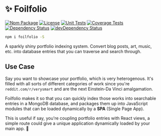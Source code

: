 # ✨ Foilfolio

[![Npm Package][npm-img]][npm-url]
[![License][license-img]][license-url]
[![Unit Tests][travis-img]][travis-url]
[![Coverage Tests][codecov-img]][codecov-url]
[![Dependency Status][david-img]][david-url]
[![devDependency Status][david-dev-img]][david-dev-url]

```bash
npm i foilfolio -S
```
A sparkly shiny portfolio indexing system. Convert blog posts, art, music, etc. into database entries that you can traverse and search through.

## Use Case

Say you want to showcase your portfolio, which is very heterogenous. It's filled with all sorts of different categories of work since you're `reddit.com/r/verysmart` and are the next Einstein-Da Vinci amalgamation.

Foilfolio makes it so that you can quickly index those works into searchable entries in a MongoDB database, and packages them up into JavaScript modules that can be loaded dynamically by a **SPA** (Single Page App).

This is useful if say, you're coupling portfolio entries with React views, a simple route could give a unique application dynamically loaded by your main app. 🤯

[cover-img]: docs/assets/logo.png
[cover-url]: https://hyperfuse.github.io/foilfolio
[license-img]: http://img.shields.io/:license-mit-blue.svg?style=flat-square
[license-url]: https://opensource.org/licenses/MIT
[david-url]: https://david-dm.org/hyperfuse/foilfolio?path=packages/foilfolio
[david-img]: https://david-dm.org/hyperfuse/foilfolio.svg?path=packages/foilfolio&style=flat-square
[david-dev-url]: https://david-dm.org/hyperfuse/foilfolio?path=packages/foilfolio#info=devDependencies
[david-dev-img]: https://david-dm.org/hyperfuse/foilfolio/dev-status.svg?path=packages/foilfolio&style=flat-square
[travis-img]: https://img.shields.io/travis/hyperfuse/foilfolio.svg?style=flat-square
[travis-url]:https://travis-ci.org/hyperfuse/foilfolio
[codecov-img]:https://img.shields.io/codecov/c/github/hyperfuse/foilfolio.svg?style=flat-square
[codecov-url]: https://codecov.io/gh/hyperfuse/foilfolio
[npm-img]: https://img.shields.io/npm/v/foilfolio.svg?style=flat-square
[npm-url]: http://npm.im/foilfolio
[npm-download-img]: https://img.shields.io/npm/dm/foilfolio.svg?style=flat-square
